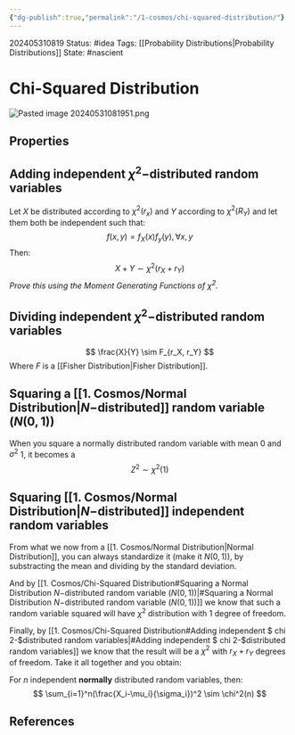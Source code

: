 ```yaml
---
{"dg-publish":true,"permalink":"/1-cosmos/chi-squared-distribution/"}
---
```


202405310819
Status: #idea
Tags: [[Probability Distributions\|Probability Distributions]]
State: #nascient
# Chi-Squared Distribution
![Pasted image 20240531081951.png](/img/user/3.%20Black%20Holes/Files/Pasted%20image%2020240531081951.png)

## Properties

## Adding independent $\chi^2-$distributed random variables
Let $X$ be distributed according to $\chi^2(r_x)$ and $Y$ according to $\chi^2(R_Y)$ and let them both be independent such that:
$$
f(x,y)=f_X(x)f_y(y), \forall x,y 
$$
Then:
$$
X+Y \sim \chi^2(r_X+r_Y)
$$
*Prove this using the Moment Generating Functions of $\chi^2$.*

## Dividing independent $\chi^2-$distributed random variables
$$
\frac{X}{Y} \sim F_{r_X, r_Y}
$$
Where $F$ is a [[Fisher Distribution\|Fisher Distribution]].

## Squaring a [[1. Cosmos/Normal Distribution\|$N-$distributed]] random variable ($N(0,1)$)
When you square a normally distributed random variable with mean $0$ and $\sigma^2$ 1, it becomes a
$$
Z^2\sim\chi^2(1)
$$

## Squaring [[1. Cosmos/Normal Distribution\|$N-$distributed]] independent random variables
From what we now from a [[1. Cosmos/Normal Distribution\|Normal Distribution]], you can always standardize it (make it $N(0,1)$), by substracting the mean and dividing by the standard deviation.

And by [[1. Cosmos/Chi-Squared Distribution#Squaring a Normal Distribution $N-$distributed random variable ($N(0,1)$)\|#Squaring a Normal Distribution $N-$distributed random variable ($N(0,1)$)]] we know that such a random variable squared will have $\chi^2$ distribution with $1$ degree of freedom.

Finally, by [[1. Cosmos/Chi-Squared Distribution#Adding independent $ chi 2-$distributed random variables\|#Adding independent $ chi 2-$distributed random variables]] we know that the result will be a $\chi^2$ with $r_X+r_Y$ degrees of freedom. Take it all together and you obtain:

For $n$ independent **normally** distributed random variables, then:
$$
\sum_{i=1}^n(\frac{X_i-\mu_i}{\sigma_i})^2 \sim \chi^2(n)
$$
## References
